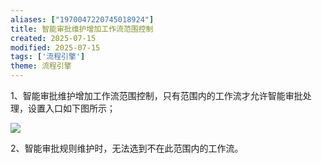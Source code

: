 ```yaml
---
aliases: ["1970047220745018924"]
title: 智能审批维护增加工作流范围控制
created: 2025-07-15
modified: 2025-07-15
tags: ['流程引擎']
theme: 流程引擎
---
```


1、智能审批维护增加工作流范围控制，只有范围内的工作流才允许智能审批处理，设置入口如下图所示；

![](7b0ca5eb9fcc69f08c60824f2a38924d.jpg)

2、智能审批规则维护时，无法选到不在此范围内的工作流。